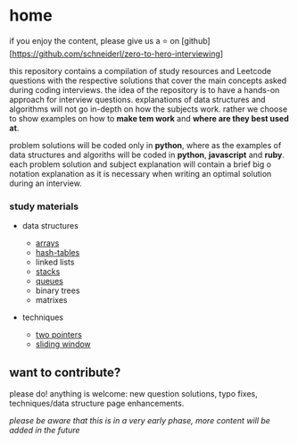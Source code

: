 # home

if you enjoy the content, please give us a ⭐ on [github][https://github.com/schneiderl/zero-to-hero-interviewing]

this repository contains a compilation of study resources and Leetcode questions with the respective solutions that cover the main concepts asked during coding interviews.
the idea of the repository is to have a hands-on approach for interview questions.
explanations of data structures and algorithms will not go in-depth on how the subjects work. rather we choose to show examples on how to **make tem work** and **where are they best used at**.

problem solutions will be coded only in **python**, where as the examples of data structures and algoriths will be coded in **python**, **javascript** and **ruby**. each problem solution and subject explanation will contain a brief big o notation explanation as it is necessary when writing an optimal solution during an interview.

### study materials
- data structures
  - [arrays](arrays.md)
  - [hash-tables](hash-tables.md)
  - linked lists
  - [stacks](stacks.md)
  - [queues](queues.md)
  - binary trees
  - matrixes

- techniques
  - [two pointers](two-pointers.md)
  - [sliding window](sliding-window.md)


## want to contribute? 

please do! anything is welcome: new question solutions, typo fixes, techniques/data structure page enhancements. 

_please be aware that this is in a very early phase, more content will be added in the future_
